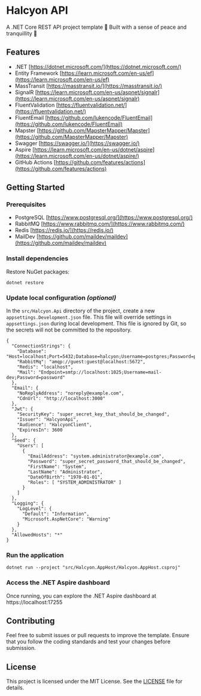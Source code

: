 ﻿# Halcyon API

A .NET Core REST API project template 👷 Built with a sense of peace and tranquillity 🙏

## Features

- .NET
  [https://dotnet.microsoft.com/](https://dotnet.microsoft.com/)
- Entity Framework
  [https://learn.microsoft.com/en-us/ef](https://learn.microsoft.com/en-us/ef)
- MassTransit
  [https://masstransit.io/](https://masstransit.io/)
- SignalR
  [https://learn.microsoft.com/en-us/aspnet/signalr](https://learn.microsoft.com/en-us/aspnet/signalr)
- FluentValidation
  [https://fluentvalidation.net/](https://fluentvalidation.net/)
- FluentEmail
  [https://github.com/lukencode/FluentEmail](https://github.com/lukencode/FluentEmail)
- Mapster
  [https://github.com/MapsterMapper/Mapster](https://github.com/MapsterMapper/Mapster)
- Swagger
  [https://swagger.io/](https://swagger.io/)
- Aspire
  [https://learn.microsoft.com/en-us/dotnet/aspire](https://learn.microsoft.com/en-us/dotnet/aspire/)
- GitHub Actions
  [https://github.com/features/actions](https://github.com/features/actions)

## Getting Started

### Prerequisites

- PostgreSQL
  [https://www.postgresql.org/](https://www.postgresql.org/)
- RabbitMQ
  [https://www.rabbitmq.com/](https://www.rabbitmq.com/)
- Redis
  [https://redis.io/](https://redis.io/)
- MailDev
  [https://github.com/maildev/maildev](https://github.com/maildev/maildev)

### Install dependencies

Restore NuGet packages:

```
dotnet restore
```

### Update local configuration _(optional)_

In the `src/Halcyon.Api` directory of the project, create a new `appsettings.Development.json` file. This file will override settings in `appsettings.json` during local development. This file is ignored by Git, so the secrets will not be committed to the repository.

```
{
  "ConnectionStrings": {
    "Database": "Host=localhost;Port=5432;Database=halcyon;Username=postgres;Password=password",
    "RabbitMq": "amqp://guest:guest@localhost:5672",
    "Redis": "localhost",
    "Mail": "Endpoint=smtp://localhost:1025;Username=mail-dev;Password=password"
  },
  "Email": {
    "NoReplyAddress": "noreply@example.com",
    "CdnUrl": "http://localhost:3000"
  },
  "Jwt": {
    "SecurityKey": "super_secret_key_that_should_be_changed",
    "Issuer": "HalcyonApi",
    "Audience": "HalcyonClient",
    "ExpiresIn": 3600
  },
  "Seed": {
    "Users": [
      {
        "EmailAddress": "system.administrator@example.com",
        "Password": "super_secret_password_that_should_be_changed",
        "FirstName": "System",
        "LastName": "Administrator",
        "DateOfBirth": "1970-01-01",
        "Roles": [ "SYSTEM_ADMINISTRATOR" ]
      }
    ]
  },
  "Logging": {
    "LogLevel": {
      "Default": "Information",
      "Microsoft.AspNetCore": "Warning"
    }
  },
  "AllowedHosts": "*"
}
```

### Run the application

```
dotnet run --project "src/Halcyon.AppHost/Halcyon.AppHost.csproj"
```

### Access the .NET Aspire dashboard

Once running, you can explore the .NET Aspire dashboard at https://localhost:17255

## Contributing

Feel free to submit issues or pull requests to improve the template. Ensure that you follow the coding standards and test your changes before submission.

## License

This project is licensed under the MIT License. See the [LICENSE](LICENSE) file for details.
